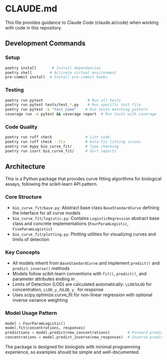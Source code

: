 # CLAUDE.md

This file provides guidance to Claude Code (claude.ai/code) when working with code in this repository.

## Development Commands

### Setup
```bash
poetry install       # Install dependencies
poetry shell        # Activate virtual environment
pre-commit install  # Install pre-commit hooks
```

### Testing
```bash
poetry run pytest                    # Run all tests
poetry run pytest tests/test_*.py    # Run specific test file
poetry run pytest -k "test_name"    # Run tests matching pattern
coverage run -m pytest && coverage report  # Run tests with coverage
```

### Code Quality
```bash
poetry run ruff check               # Lint code
poetry run ruff check --fix         # Auto-fix linting issues
poetry run mypy bio_curve_fit/      # Type checking
poetry run isort bio_curve_fit/     # Sort imports
```

## Architecture

This is a Python package that provides curve fitting algorithms for biological assays, following the scikit-learn API pattern.

### Core Structure
- `bio_curve_fit/base.py`: Abstract base class `BaseStandardCurve` defining the interface for all curve models
- `bio_curve_fit/logistic.py`: Contains `LogisticRegression` abstract base class and concrete implementations (`FourParamLogistic`, `FiveParamLogistic`)
- `bio_curve_fit/plotting.py`: Plotting utilities for visualizing curves and limits of detection

### Key Concepts
- All models inherit from `BaseStandardCurve` and implement `predict()` and `predict_inverse()` methods
- Models follow scikit-learn conventions with `fit()`, `predict()`, and parameter attributes ending in `_`
- Limits of Detection (LOD) are calculated automatically: `LLOD`/`ULOD` for concentration, `LLOD_y_`/`ULOD_y_` for response
- Uses scipy.optimize.curve_fit for non-linear regression with optional inverse variance weighting

### Model Usage Pattern
```python
model = FourParamLogistic()
model.fit(concentrations, responses)
predictions = model.predict(new_concentrations)        # Forward prediction
concentrations = model.predict_inverse(new_responses)  # Inverse prediction
```

The package is designed for biologists with minimal programming experience, so examples should be simple and well-documented.